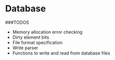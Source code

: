 # Database


###TODOS
* Memory allocation error checking
* Dirty element bits
* File format specification
* Write parser
* Functions to write and read from database files
